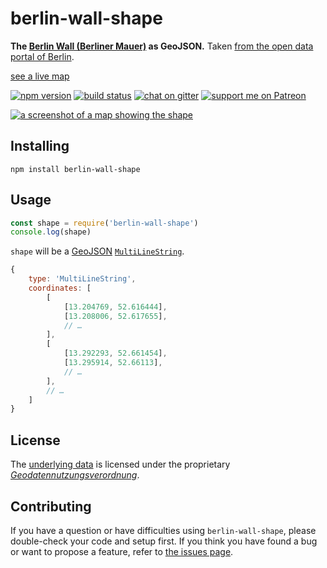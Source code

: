 # berlin-wall-shape

**The [Berlin Wall (Berliner Mauer)](https://en.wikipedia.org/wiki/Berlin_Wall) as GeoJSON.** Taken [from the open data portal of Berlin](https://daten.berlin.de/datensaetze/verlauf-der-berliner-mauer-1989-hinterlandmauer-wfs).

[see a live map](https://fbinter.stadt-berlin.de/fb/index.jsp?loginkey=zoomStart&mapId=k_mauer@senstadt&bbox=18997,17259,31668,24771)

[![npm version](https://img.shields.io/npm/v/berlin-wall-shape.svg)](https://www.npmjs.com/package/berlin-wall-shape)
[![build status](https://api.travis-ci.org/derhuerst/berlin-wall-shape.svg?branch=master)](https://travis-ci.org/derhuerst/berlin-wall-shape)
[![chat on gitter](https://badges.gitter.im/derhuerst.svg)](https://gitter.im/derhuerst)
[![support me on Patreon](https://img.shields.io/badge/support%20me-on%20patreon-fa7664.svg)](https://patreon.com/derhuerst)

[![a screenshot of a map showing the shape](screenshot.png)](https://bl.ocks.org/d/a9bca806db0f41216dc3ebfbd84cd023)


## Installing

```shell
npm install berlin-wall-shape
```


## Usage

```js
const shape = require('berlin-wall-shape')
console.log(shape)
```

`shape` will be a [GeoJSON](http://geojson.org/) [`MultiLineString`](https://tools.ietf.org/html/rfc7946#section-3.1.5).

```js
{
	type: 'MultiLineString',
	coordinates: [
		[
			[13.204769, 52.616444],
			[13.208006, 52.617655],
			// …
		],
		[
			[13.292293, 52.661454],
			[13.295914, 52.66113],
			// …
		],
		// …
	]
}
```


## License

The [underlying data](https://daten.berlin.de/datensaetze/verlauf-der-berliner-mauer-1989-hinterlandmauer-wfs) is licensed under the proprietary [*Geodatennutzungsverordnung*](license.md).


## Contributing

If you have a question or have difficulties using `berlin-wall-shape`, please double-check your code and setup first. If you think you have found a bug or want to propose a feature, refer to [the issues page](https://github.com/derhuerst/berlin-wall-shape/issues).
